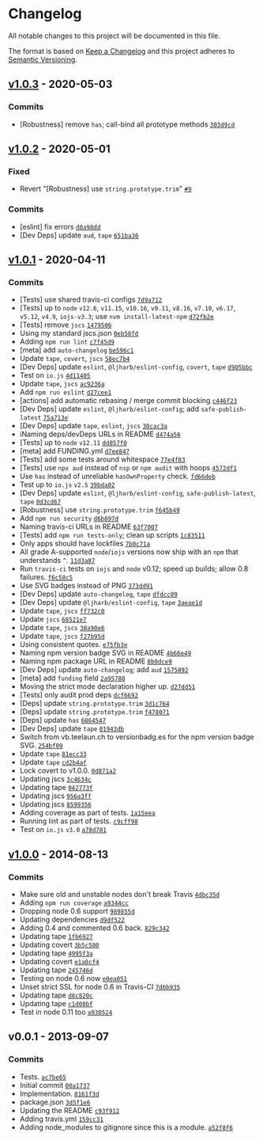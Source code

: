 # Changelog

All notable changes to this project will be documented in this file.

The format is based on [Keep a Changelog](https://keepachangelog.com/en/1.0.0/)
and this project adheres to [Semantic Versioning](https://semver.org/spec/v2.0.0.html).

## [v1.0.3](https://github.com/ljharb/listify/compare/v1.0.2...v1.0.3) - 2020-05-03

### Commits

- [Robustness] remove `has`; call-bind all prototype methods [`303d9cd`](https://github.com/ljharb/listify/commit/303d9cdb74b5ec989a40537b86fed51a7e1f8046)

## [v1.0.2](https://github.com/ljharb/listify/compare/v1.0.1...v1.0.2) - 2020-05-01

### Fixed

- Revert "[Robustness] use `string.prototype.trim`" [`#9`](https://github.com/ljharb/listify/issues/9)

### Commits

- [eslint] fix errors [`d0a98dd`](https://github.com/ljharb/listify/commit/d0a98dde40cac76992340f7532f0a10039f48d03)
- [Dev Deps] update `aud`, `tape` [`651ba36`](https://github.com/ljharb/listify/commit/651ba36a939c287ef1e9d7519979fac4b03dd6fd)

## [v1.0.1](https://github.com/ljharb/listify/compare/v1.0.0...v1.0.1) - 2020-04-11

### Commits

- [Tests] use shared travis-ci configs [`7d9a712`](https://github.com/ljharb/listify/commit/7d9a7124620fde07811f9e42c5595fdc1cd5fae0)
- [Tests] up to `node` `v12.6`, `v11.15`, `v10.16`, `v9.11`, `v8.16`, `v7.10`, `v6.17`, `v5.12`, `v4.9`, `iojs-v3.3`; use `nvm install-latest-npm` [`d72fb2e`](https://github.com/ljharb/listify/commit/d72fb2eb6ba689f457c9218ad34834d80ec5797a)
- [Tests] remove `jscs` [`1479506`](https://github.com/ljharb/listify/commit/147950636f3e53f0ae134914049c6951d493ebb7)
- Using my standard jscs.json [`0eb58fd`](https://github.com/ljharb/listify/commit/0eb58fdf457f889293d602d8792232956733f71b)
- Adding `npm run lint` [`c7f45d9`](https://github.com/ljharb/listify/commit/c7f45d96bc0bfab3eea713b97c24346535c6933e)
- [meta] add `auto-changelog` [`be596c1`](https://github.com/ljharb/listify/commit/be596c172f88a831067142013f6eef8c75565a81)
- Update `tape`, `covert`, `jscs` [`58ec7b4`](https://github.com/ljharb/listify/commit/58ec7b4e714c9a0e7e749a3ee6f7d8fd17fc31a8)
- [Dev Deps] update `eslint`, `@ljharb/eslint-config`, `covert`, `tape` [`d905bbc`](https://github.com/ljharb/listify/commit/d905bbcb17ef04578c0c4356fb0d0d72e2e755ac)
- Test on `io.js` [`4d11405`](https://github.com/ljharb/listify/commit/4d11405fb627e149acd5ee4ad271ec87a5a875e7)
- Update `tape`, `jscs` [`ac9236a`](https://github.com/ljharb/listify/commit/ac9236aec2de8461465f1c438a0519448881d7ff)
- Add `npm run eslint` [`d27cee1`](https://github.com/ljharb/listify/commit/d27cee19f774426004b60c8285e48ce36e8669ae)
- [actions] add automatic rebasing / merge commit blocking [`c446f23`](https://github.com/ljharb/listify/commit/c446f23c307b843c18818bba7bb10a671bef577a)
- [Dev Deps] update `eslint`, `@ljharb/eslint-config`; add `safe-publish-latest` [`75a713e`](https://github.com/ljharb/listify/commit/75a713e7a0a9b4c4ba9cf779f03453bbe461c6a6)
- [Dev Deps] update `tape`, `eslint`, `jscs` [`30cac3a`](https://github.com/ljharb/listify/commit/30cac3a7a1e5f28aaa2c40ab02f00a8e18784c58)
- iNaming deps/devDeps URLs in README [`d474a56`](https://github.com/ljharb/listify/commit/d474a56ff8f4daa978c6e4d05c0922d8bc01c462)
- [Tests] up to `node` `v12.11` [`dd857f0`](https://github.com/ljharb/listify/commit/dd857f0a24c4254479c93e3524d2dc4ea6b49614)
- [meta] add FUNDING.yml [`d7ee847`](https://github.com/ljharb/listify/commit/d7ee847d6e3e24c1c1132e2718dd0f7253fb0cd3)
- [Tests] add some tests around whitespace [`77e4f83`](https://github.com/ljharb/listify/commit/77e4f83d1b598016d129f0963c31b116536c5d3b)
- [Tests] use `npx aud` instead of `nsp` or `npm audit` with hoops [`4572df1`](https://github.com/ljharb/listify/commit/4572df1059c6eaea696dbe447ccd0f694a83b98a)
- Use `has` instead of unreliable `hasOwnProperty` check. [`fd66deb`](https://github.com/ljharb/listify/commit/fd66deb6104a1b164d1f4f2f194039bdf53a5f91)
- Test up to `io.js` `v2.5` [`39bda02`](https://github.com/ljharb/listify/commit/39bda02037a617a5c853b747607e6b578b955eb1)
- [Dev Deps] update `eslint`, `@ljharb/eslint-config`, `safe-publish-latest`, `tape` [`0d3cd67`](https://github.com/ljharb/listify/commit/0d3cd678519bd619230959776c3383ca1520cb6c)
- [Robustness] use `string.prototype.trim` [`f645b49`](https://github.com/ljharb/listify/commit/f645b490bb5e223c567acf102fb9ae87f2b5e6c6)
- Add `npm run security` [`d6b897d`](https://github.com/ljharb/listify/commit/d6b897d9af459fe3ac7d29e1d30e054151f2ab1f)
- Naming travis-ci URLs in README [`63f7007`](https://github.com/ljharb/listify/commit/63f700747a7e06aebf53d0c92aaa8bf7a7dade17)
- [Tests] add `npm run tests-only`; clean up scripts [`1c83511`](https://github.com/ljharb/listify/commit/1c83511b15c8ec9f7077b94a767c90e96fc68e35)
- Only apps should have lockfiles [`7b0c71a`](https://github.com/ljharb/listify/commit/7b0c71a2f67cbd3d5c0582b9cb046bd0e9986c62)
- All grade A-supported `node`/`iojs` versions now ship with an `npm` that understands `^`. [`11d3a87`](https://github.com/ljharb/listify/commit/11d3a87df151d2bdbd21dcbc9fe709b0f1ab6428)
- Run `travis-ci` tests on `iojs` and `node` v0.12; speed up builds; allow 0.8 failures. [`f6c58c5`](https://github.com/ljharb/listify/commit/f6c58c5a479e56e5417ad1c673c642c563eb5f9d)
- Use SVG badges instead of PNG [`373dd91`](https://github.com/ljharb/listify/commit/373dd911a493d6be83da93bbd7fb125513cb40f9)
- [Dev Deps] update `auto-changelog`, `tape` [`dfdcc09`](https://github.com/ljharb/listify/commit/dfdcc09fe0bf431cee2f1396ed61779b30f0c3d4)
- [Dev Deps] update `@ljharb/eslint-config`, `tape` [`3aeae1d`](https://github.com/ljharb/listify/commit/3aeae1d20cf5f2ba861471dd4582cd040a513e98)
- Update `tape`, `jscs` [`ff732c0`](https://github.com/ljharb/listify/commit/ff732c00ecfe2d46d565801a0d204c33d9b41747)
- Update `jscs` [`68521e7`](https://github.com/ljharb/listify/commit/68521e7a571825b89aa72b56f070eda671ca1844)
- Update `tape`, `jscs` [`38a90e6`](https://github.com/ljharb/listify/commit/38a90e690d0f8789dd4f4004956c87b6cc3c657c)
- Update `tape`, `jscs` [`f27b95d`](https://github.com/ljharb/listify/commit/f27b95d98819ff9a3bc18598adf92a32f891fb29)
- Using consistent quotes. [`e75fb3e`](https://github.com/ljharb/listify/commit/e75fb3ec606bb9d2975905a0e6dacc63cd8a0916)
- Naming npm version badge SVG in README [`4b66e49`](https://github.com/ljharb/listify/commit/4b66e493ec68d7be3a2e639ca19952ef214621c0)
- Naming npm package URL in README [`8b0dce9`](https://github.com/ljharb/listify/commit/8b0dce9211a8d69bf476be72e8436920ba3cc1ae)
- [Dev Deps] update `auto-changelog`; add `aud` [`1575892`](https://github.com/ljharb/listify/commit/1575892db5b5bd4374db1ba3f5fa43abc6928ede)
- [meta] add `funding` field [`2a95788`](https://github.com/ljharb/listify/commit/2a95788922e094d51a79417c82df9c170de1b255)
- Moving the strict mode declaration higher up. [`d27dd51`](https://github.com/ljharb/listify/commit/d27dd514ccf68a7c886643b27875bdc6653122ff)
- [Tests] only audit prod deps [`dcf6692`](https://github.com/ljharb/listify/commit/dcf6692494e48a8c0242793e1e92a06da1e3ad69)
- [Deps] update `string.prototype.trim` [`3d1c764`](https://github.com/ljharb/listify/commit/3d1c7645b283adf02be911208579fee413df5b4f)
- [Deps] update `string.prototype.trim` [`f478071`](https://github.com/ljharb/listify/commit/f4780715b4f55473459f4b90b2cf320441fe7d58)
- [Deps] update `has` [`6864547`](https://github.com/ljharb/listify/commit/68645472567c49deca895e1a0e9459039654450c)
- [Dev Deps] update `tape` [`01943db`](https://github.com/ljharb/listify/commit/01943db4fcfe1dfe0f6cfe020505789a1454f383)
- Switch from vb.teelaun.ch to versionbadg.es for the npm version badge SVG. [`254bf09`](https://github.com/ljharb/listify/commit/254bf09e925b48bd08b4cd5f353da862862484a6)
- Update `tape` [`81ecc33`](https://github.com/ljharb/listify/commit/81ecc33ba5c10c561a3aa250facab81e18199e30)
- Update `tape` [`cd2b4af`](https://github.com/ljharb/listify/commit/cd2b4af48023dbca3cbcca0ab84ec02d487769f8)
- Lock covert to v1.0.0. [`0d871a2`](https://github.com/ljharb/listify/commit/0d871a23a3366d0bd53d30dc78700ef659a74ef7)
- Updating jscs [`3c4634c`](https://github.com/ljharb/listify/commit/3c4634c215f0bcaa2d69d6c07bb165cc4326ccda)
- Updating tape [`042773f`](https://github.com/ljharb/listify/commit/042773ffffb0f4d6b8afe7e3db026ddb91e7a4c5)
- Updating jscs [`956a3ff`](https://github.com/ljharb/listify/commit/956a3ffe54d5f70e4cece1fae2509e5825287ae6)
- Updating jscs [`8599356`](https://github.com/ljharb/listify/commit/85993569c0a94f160d6164653fea0e2f7c8e7306)
- Adding coverage as part of tests. [`1a15eea`](https://github.com/ljharb/listify/commit/1a15eea208af3b6adefb7c410569b7eacd3d27e3)
- Running lint as part of tests. [`c9cff98`](https://github.com/ljharb/listify/commit/c9cff987c3a99030fa5da0d0f106d79d2e21982c)
- Test on `io.js` `v3.0` [`a78d701`](https://github.com/ljharb/listify/commit/a78d70161978df5cbeb3ce467481f8994b9a0a1b)

## [v1.0.0](https://github.com/ljharb/listify/compare/v0.0.1...v1.0.0) - 2014-08-13

### Commits

- Make sure old and unstable nodes don't break Travis [`4dbc35d`](https://github.com/ljharb/listify/commit/4dbc35d8d6d4120c30f1206cd6ec582bc3f68482)
- Adding `npm run coverage` [`a9344cc`](https://github.com/ljharb/listify/commit/a9344cc394d9eacaf1f6f488881362efaa97a337)
- Dropping node 0.6 support [`989855d`](https://github.com/ljharb/listify/commit/989855df99842fea2b826a51c3496bc4aaa6bf15)
- Updating dependencies [`d9df522`](https://github.com/ljharb/listify/commit/d9df5225998f19e54c8f68f3d1a17e3451982208)
- Adding 0.4 and commented 0.6 back. [`829c342`](https://github.com/ljharb/listify/commit/829c3428f5f46ca15806d12bcdd1c9a921c830ed)
- Updating tape [`1fb6927`](https://github.com/ljharb/listify/commit/1fb6927899aa266f71c2e57d636e243d34859741)
- Updating covert [`3b5c500`](https://github.com/ljharb/listify/commit/3b5c5002b0c2e6b0ff807426982ac2a558ecfd6e)
- Updating tape [`4995f3a`](https://github.com/ljharb/listify/commit/4995f3a0d545e219d4bf4d2c256084c6acd4ff36)
- Updating covert [`e1a8cf4`](https://github.com/ljharb/listify/commit/e1a8cf419a23ba9527cd709dc35caa44e7c53518)
- Updating tape [`245746d`](https://github.com/ljharb/listify/commit/245746dd752c6eb6060fdbab6ad778465126191b)
- Testing on node 0.6 now [`e0ea051`](https://github.com/ljharb/listify/commit/e0ea051f9ae7a3b728623de167b3fbb4426a37db)
- Unset strict SSL for node 0.6 in Travis-CI [`7d0b935`](https://github.com/ljharb/listify/commit/7d0b93536483695b2f96c33f6c3e10dadaa1a55b)
- Updating tape [`d8c820c`](https://github.com/ljharb/listify/commit/d8c820c83139f61c692708e746658e15f85c7013)
- Updating tape [`c1d08bf`](https://github.com/ljharb/listify/commit/c1d08bf4bffeb7cb8aa309c6eea4e79160a784b7)
- Test in node 0.11 too [`a930524`](https://github.com/ljharb/listify/commit/a930524212e2f2cc4642fedb6037eba9cf373220)

## v0.0.1 - 2013-09-07

### Commits

- Tests. [`ac7be65`](https://github.com/ljharb/listify/commit/ac7be65767ddca7683f1ccebef2d0eef3a6c664b)
- Initial commit [`00a1737`](https://github.com/ljharb/listify/commit/00a17378144f260a3b018c1b9d3b56dc025e882b)
- Implementation. [`8161f3d`](https://github.com/ljharb/listify/commit/8161f3ded61d78899993296019970b382a760976)
- package.json [`3d5f1e6`](https://github.com/ljharb/listify/commit/3d5f1e6598d64447f562363de47a51736d6c6bdd)
- Updating the README [`c93f912`](https://github.com/ljharb/listify/commit/c93f91261cb7c1a22e7e7278778c7178485bbb5d)
- Adding travis.yml [`159cc31`](https://github.com/ljharb/listify/commit/159cc3186c317d3393bb3dd05f745e921f1e9d56)
- Adding node_modules to gitignore since this is a module. [`a52f8f6`](https://github.com/ljharb/listify/commit/a52f8f649da25423421fcbd8fec1c8ff23978b8c)
